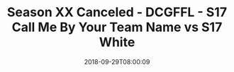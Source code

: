 ---
title: Season XX Canceled - DCGFFL - S17 Call Me By Your Team Name vs S17 White
teams-score:
- team: _teams/s17-columbia-blue.md
  score:
- team: _teams/s17-white.md
  score: 24
mvp: J. Deters (Columbia); P. Shilo (White)
game-ball: S. Edwards (Columbia); E. Binder (White)
season: 17
week: 2
date: '2018-09-29T08:00:09'
pageid: season-17-week-2-september-28-30-2018-6690-vs-6708
---